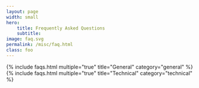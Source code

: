 ```yaml
---
layout: page
width: small
hero:
    title: Frequently Asked Questions
    subtitle:
image: faq.svg
permalink: /misc/faq.html
class: foo
---
```


{% include faqs.html multiple="true" title="General" category="general" %}
{% include faqs.html multiple="true" title="Technical" category="technical" %}
